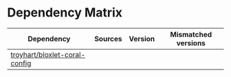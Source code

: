 # Dependency Matrix

Dependency | Sources | Version | Mismatched versions
---------- | ------- | ------- | -------------------
[troyhart/bloxlet-coral-config](https://github.com/troyhart/bloxlet-coral-config.git) |  | []() | 
